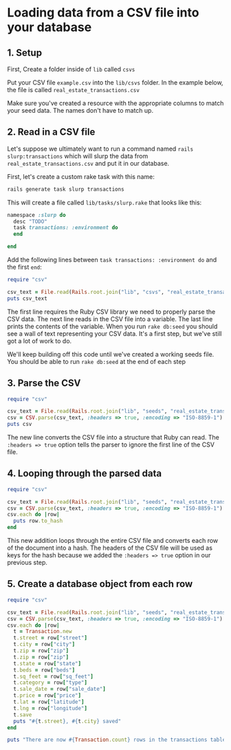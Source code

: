 # Loading data from a CSV file into your database

## 1. Setup

First, Create a folder inside of `lib` called `csvs`

Put your CSV file `example.csv` into the `lib/csvs` folder. In the example below, the file is called `real_estate_transactions.csv`

Make sure you've created a resource with the appropriate columns to match your seed data. The names don't have to match up.

## 2. Read in a CSV file

Let's suppose we ultimately want to run a command named `rails slurp:transactions` which will slurp the data from `real_estate_transactions.csv` and put it in our database.

First, let's create a custom rake task with this name:

```bash
rails generate task slurp transactions
```

This will create a file called `lib/tasks/slurp.rake` that looks like this:

```ruby
namespace :slurp do
  desc "TODO"
  task transactions: :environment do
  end

end
```

Add the following lines between `task transactions: :environment do` and the first `end`:

```ruby
require "csv"

csv_text = File.read(Rails.root.join("lib", "csvs", "real_estate_transactions.csv"))
puts csv_text
```

The first line requires the Ruby CSV library we need to properly parse the CSV data. The next line reads in the CSV file into a variable. The last line prints the contents of the variable. When you run `rake db:seed` you should see a wall of text representing your CSV data. It's a first step, but we've still got a lot of work to do.

We'll keep building off this code until we've created a working seeds file. You should be able to run `rake db:seed` at the end of each step

## 3. Parse the CSV

```ruby
require "csv"

csv_text = File.read(Rails.root.join("lib", "seeds", "real_estate_transactions.csv"))
csv = CSV.parse(csv_text, :headers => true, :encoding => "ISO-8859-1")
puts csv
```

The new line converts the CSV file into a structure that Ruby can read. The `:headers => true` option tells the parser to ignore the first line of the CSV file.

## 4. Looping through the parsed data

```ruby
require "csv"

csv_text = File.read(Rails.root.join("lib", "seeds", "real_estate_transactions.csv"))
csv = CSV.parse(csv_text, :headers => true, :encoding => "ISO-8859-1")
csv.each do |row|
  puts row.to_hash
end
```

This new addition loops through the entire CSV file and converts each row of the document into a hash. The headers of the CSV file will be used as keys for the hash because we added the `:headers => true` option in our previous step.

## 5. Create a database object from each row

```ruby
require "csv"

csv_text = File.read(Rails.root.join("lib", "seeds", "real_estate_transactions.csv"))
csv = CSV.parse(csv_text, :headers => true, :encoding => "ISO-8859-1")
csv.each do |row|
  t = Transaction.new
  t.street = row["street"]
  t.city = row["city"]
  t.zip = row["zip"]
  t.zip = row["zip"]
  t.state = row["state"]
  t.beds = row["beds"]
  t.sq_feet = row["sq_feet"]
  t.category = row["type"]
  t.sale_date = row["sale_date"]
  t.price = row["price"]
  t.lat = row["latitude"]
  t.lng = row["longitude"]
  t.save
  puts "#{t.street}, #{t.city} saved"
end

puts "There are now #{Transaction.count} rows in the transactions table"
```

